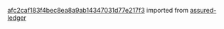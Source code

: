 [afc2caf183f4bec8ea8a9ab14347031d77e217f3](https://github.com/insolar/assured-ledger/commit/afc2caf183f4bec8ea8a9ab14347031d77e217f3) imported from [assured-ledger](https://github.com/insolar/assured-ledger)
